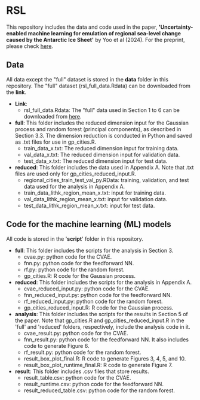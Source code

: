 # RSL
This repository includes the data and code used in the paper, **'Uncertainty-enabled machine learning for emulation of regional sea-level change caused by the Antarctic Ice Sheet'** by Yoo et al (2024). For the preprint, please check [here](https://arxiv.org/abs/2406.17729).

## Data
All data except the "full" dataset is stored in the **data** folder in this repository. The "full" dataset (rsl_full_data.Rdata) can be downloaded from the **link**.
- **Link**:
  - rsl_full_data.Rdata: The "full" data used in Section 1 to 6 can be downloaded from [here](https://drive.google.com/file/d/1ju48Dh3kfWOd1dqQmtAmBU-75Kw0elev/view?usp=sharing).
- **full**: This folder includes the reduced dimension input for the Gaussian process and random forest (principal components), as described in Section 3.3. The dimension reduction is conducted in Python and saved as .txt files for use in gp_cities.R.
    - train_data_x.txt: The reduced dimension input for training data.
    - val_data_x.txt: The reduced dimension input for validation data.
    - test_data_x.txt: The reduced dimension input for test data.
- **reduced**: This folder includes the data used in Appendix A. Note that .txt files are used only for gp_cities_reduced_input.R.
    - regional_cities_train_test_val_py.RData: training, validation, and test data used for the analysis in Appendix A.
    - train_data_lithk_region_mean_x.txt: input for training data.
    - val_data_lithk_region_mean_x.txt: input for validation data.
    - test_data_lithk_region_mean_x.txt: input for test data.
  
## Code for the machine learning (ML) models
All code is stored in the '**script**' folder in this repository.
- **full**: This folder includes the scripts for the analysis in Section 3.
  - cvae.py: python code for the CVAE.
  - fnn.py: python code for the feedforward NN.
  - rf.py: python code for the random forest.
  - gp_cities.R: R code for the Gaussian process.
- **reduced**: This folder includes the scripts for the analysis in Appendix A.
  - cvae_reduced_input.py: python code for the CVAE.
  - fnn_reduced_input.py: python code for the feedforward NN.
  - rf_reduced_input.py: python code for the random forest.
  - gp_cities_reduced_input.R: R code for the Gaussian process.
- **analysis**: This folder includes the scripts for the results in Section 5 of the paper. Note that gp_cities.R and gp_cities_reduced_input.R in the 'full' and 'reduced' folders, respectively, include the analysis code in it.
  - cvae_result.py: python code for the CVAE.
  - fnn_result.py: python code for the feedforward NN. It also includes code to generate Figure 6.
  - rf_result.py: python code for the random forest.
  - result_box_plot_final.R: R code to generate Figures 3, 4, 5, and 10.
  - result_box_plot_runtime_final.R: R code to generate Figure 7.
- **result**: This folder includes .csv files that store results.
  - result_table.csv: python code for the CVAE.
  - result_runtime.csv: python code for the feedforward NN.
  - result_reduced_table.csv: python code for the random forest.
